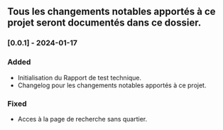 ## Tous les changements notables apportés à ce projet seront documentés dans ce dossier.

### [0.0.1] - 2024-01-17

### Added

- Initialisation du Rapport de test technique.
- Changelog pour les changements notables apportés à ce projet.

### Fixed

- Acces à la page de recherche sans quartier.
